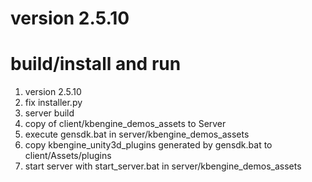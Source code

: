 # version 2.5.10

# build/install and run
1. version 2.5.10
2. fix installer.py
3. server build
4. copy of client/kbengine_demos_assets to Server
5. execute gensdk.bat in server/kbengine_demos_assets
6. copy kbengine_unity3d_plugins generated by gensdk.bat to client/Assets/plugins
7. start server with start_server.bat in server/kbengine_demos_assets